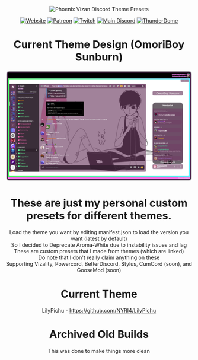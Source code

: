 <div align='center'>  

![Phoenix Vizan Discord Theme Presets](banner.png)

[![Website](https://img.shields.io/website?down_color=Black&down_message=Online&label=Trigon%20Systems%20&style=for-the-badge&up_color=Lime&up_message=Online&url=https%3A%2F%2Ftrigon.systems)](https://trigon.systems)
[![Patreon](https://img.shields.io/badge/Patreon-Donate-pink?style=for-the-badge)](https://www.patreon.com/PhoenixAceVFX)
[![Twitch](https://img.shields.io/twitch/status/PhoenixAceVFX?label=PhoenixAceVFX%20Live&style=for-the-badge)](https://www.twitch.tv/PhoenixAceVFX)
[![Main Discord](https://img.shields.io/discord/832050220345982977?style=for-the-badge&logo=appveyor?color=%23ff0000&label=The%20Black%20Arms)](https://go.trigon.systems/Discord)
[![ThunderDome](https://img.shields.io/discord/930471915200585748?style=for-the-badge&logo=appveyor?color=%23ff0000&label=The%20ThunderDome)](https://go.trigon.systems/ThunderDome) 

# Current Theme Design (OmoriBoy Sunburn)  
![V13 OmoriBoy Sunburn Revision Preview](Discord_0wDTJSypUU.png)

# These are just my personal custom presets for different themes.  
Load the theme you want by editing manifest.json to load the version you want (latest by default)  
So I decided to Deprecate Aroma-White due to instability issues and lag  
These are custom presets that I made from themes (which are linked)  
Do note that I don't really claim anything on these  
Supporting Vizality, Powercord, BetterDiscord, Stylus, CumCord (soon), and GooseMod (soon)  
# Current Theme  
LilyPichu - https://github.com/NYRI4/LilyPichu  
# Archived Old Builds  
This was done to make things more clean  
